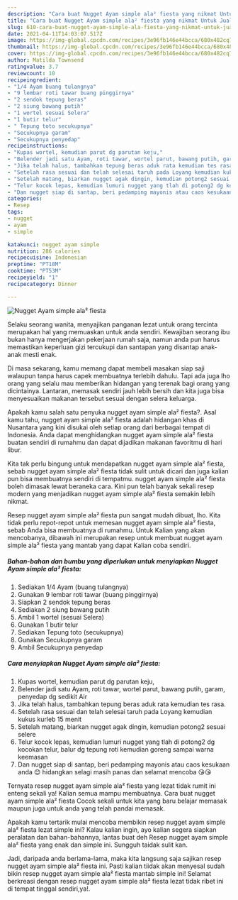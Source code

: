 ```yaml
---
description: "Cara buat Nugget Ayam simple ala² fiesta yang nikmat Untuk Jualan"
title: "Cara buat Nugget Ayam simple ala² fiesta yang nikmat Untuk Jualan"
slug: 610-cara-buat-nugget-ayam-simple-ala-fiesta-yang-nikmat-untuk-jualan
date: 2021-04-11T14:03:07.517Z
image: https://img-global.cpcdn.com/recipes/3e96fb146e44bcca/680x482cq70/nugget-ayam-simple-ala-fiesta-foto-resep-utama.jpg
thumbnail: https://img-global.cpcdn.com/recipes/3e96fb146e44bcca/680x482cq70/nugget-ayam-simple-ala-fiesta-foto-resep-utama.jpg
cover: https://img-global.cpcdn.com/recipes/3e96fb146e44bcca/680x482cq70/nugget-ayam-simple-ala-fiesta-foto-resep-utama.jpg
author: Matilda Townsend
ratingvalue: 3.7
reviewcount: 10
recipeingredient:
- "1/4 Ayam buang tulangnya"
- "9 lembar roti tawar buang pinggirnya"
- "2 sendok tepung beras"
- "2 siung bawang putih"
- "1 wortel sesuai Selera"
- "1 butir telur"
- " Tepung toto secukupnya"
- "Secukupnya garam"
- "Secukupnya penyedap"
recipeinstructions:
- "Kupas wortel, kemudian parut dg parutan keju,"
- "Belender jadi satu Ayam, roti tawar, wortel parut, bawang putih, garam, penyedap dg sedikit Air"
- "Jika telah halus, tambahkan tepung beras aduk rata kemudian tes rasa."
- "Setelah rasa sesuai dan telah selesai taruh pada Loyang kemudian kukus kurleb 15 menit"
- "Setelah matang, biarkan nugget agak dingin, kemudian potong2 sesuai selere"
- "Telur kocok lepas, kemudian lumuri nugget yang tlah di potong2 dg kocokan telur, balur dg tepung roti kemudian goreng sampai warna keemasan"
- "Dan nugget siap di santap, beri pedamping mayonis atau caos kesukaan anda 😊 hidangkan selagi masih panas dan selamat mencoba 😘😘"
categories:
- Resep
tags:
- nugget
- ayam
- simple

katakunci: nugget ayam simple 
nutrition: 286 calories
recipecuisine: Indonesian
preptime: "PT18M"
cooktime: "PT53M"
recipeyield: "1"
recipecategory: Dinner

---
```



![Nugget Ayam simple ala² fiesta](https://img-global.cpcdn.com/recipes/3e96fb146e44bcca/680x482cq70/nugget-ayam-simple-ala-fiesta-foto-resep-utama.jpg)

Selaku seorang wanita, menyajikan panganan lezat untuk orang tercinta merupakan hal yang memuaskan untuk anda sendiri. Kewajiban seorang ibu bukan hanya mengerjakan pekerjaan rumah saja, namun anda pun harus memastikan keperluan gizi tercukupi dan santapan yang disantap anak-anak mesti enak.

Di masa  sekarang, kamu memang dapat membeli masakan siap saji walaupun tanpa harus capek membuatnya terlebih dahulu. Tapi ada juga lho orang yang selalu mau memberikan hidangan yang terenak bagi orang yang dicintainya. Lantaran, memasak sendiri jauh lebih bersih dan kita juga bisa menyesuaikan makanan tersebut sesuai dengan selera keluarga. 



Apakah kamu salah satu penyuka nugget ayam simple ala² fiesta?. Asal kamu tahu, nugget ayam simple ala² fiesta adalah hidangan khas di Nusantara yang kini disukai oleh setiap orang dari berbagai tempat di Indonesia. Anda dapat menghidangkan nugget ayam simple ala² fiesta buatan sendiri di rumahmu dan dapat dijadikan makanan favoritmu di hari libur.

Kita tak perlu bingung untuk mendapatkan nugget ayam simple ala² fiesta, sebab nugget ayam simple ala² fiesta tidak sulit untuk dicari dan juga kalian pun bisa membuatnya sendiri di tempatmu. nugget ayam simple ala² fiesta boleh dimasak lewat beraneka cara. Kini pun telah banyak sekali resep modern yang menjadikan nugget ayam simple ala² fiesta semakin lebih nikmat.

Resep nugget ayam simple ala² fiesta pun sangat mudah dibuat, lho. Kita tidak perlu repot-repot untuk memesan nugget ayam simple ala² fiesta, sebab Anda bisa membuatnya di rumahmu. Untuk Kalian yang akan mencobanya, dibawah ini merupakan resep untuk membuat nugget ayam simple ala² fiesta yang mantab yang dapat Kalian coba sendiri.

<!--inarticleads1-->

##### Bahan-bahan dan bumbu yang diperlukan untuk menyiapkan Nugget Ayam simple ala² fiesta:

1. Sediakan 1/4 Ayam (buang tulangnya)
1. Gunakan 9 lembar roti tawar (buang pinggirnya)
1. Siapkan 2 sendok tepung beras
1. Sediakan 2 siung bawang putih
1. Ambil 1 wortel (sesuai Selera)
1. Gunakan 1 butir telur
1. Sediakan  Tepung toto (secukupnya)
1. Gunakan Secukupnya garam
1. Ambil Secukupnya penyedap




<!--inarticleads2-->

##### Cara menyiapkan Nugget Ayam simple ala² fiesta:

1. Kupas wortel, kemudian parut dg parutan keju,
1. Belender jadi satu Ayam, roti tawar, wortel parut, bawang putih, garam, penyedap dg sedikit Air
1. Jika telah halus, tambahkan tepung beras aduk rata kemudian tes rasa.
1. Setelah rasa sesuai dan telah selesai taruh pada Loyang kemudian kukus kurleb 15 menit
1. Setelah matang, biarkan nugget agak dingin, kemudian potong2 sesuai selere
1. Telur kocok lepas, kemudian lumuri nugget yang tlah di potong2 dg kocokan telur, balur dg tepung roti kemudian goreng sampai warna keemasan
1. Dan nugget siap di santap, beri pedamping mayonis atau caos kesukaan anda 😊 hidangkan selagi masih panas dan selamat mencoba 😘😘




Ternyata resep nugget ayam simple ala² fiesta yang lezat tidak rumit ini enteng sekali ya! Kalian semua mampu membuatnya. Cara buat nugget ayam simple ala² fiesta Cocok sekali untuk kita yang baru belajar memasak maupun juga untuk anda yang telah pandai memasak.

Apakah kamu tertarik mulai mencoba membikin resep nugget ayam simple ala² fiesta lezat simple ini? Kalau kalian ingin, ayo kalian segera siapkan peralatan dan bahan-bahannya, lantas buat deh Resep nugget ayam simple ala² fiesta yang enak dan simple ini. Sungguh taidak sulit kan. 

Jadi, daripada anda berlama-lama, maka kita langsung saja sajikan resep nugget ayam simple ala² fiesta ini. Pasti kalian tiidak akan menyesal sudah bikin resep nugget ayam simple ala² fiesta mantab simple ini! Selamat berkreasi dengan resep nugget ayam simple ala² fiesta lezat tidak ribet ini di tempat tinggal sendiri,ya!.

